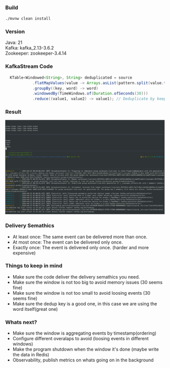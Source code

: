 ### Build 
```bash
./mvnw clean install 
```
### Version
Java: 21 <BR/>
Kafka: kafka_2.13-3.6.2 <BR/>
Zookeeper: zookeeper-3.4.14 <BR/>

### KafkaStream Code
```java
  KTable<Windowed<String>, String> deduplicated = source
            .flatMapValues(value -> Arrays.asList(pattern.split(value.toLowerCase())))
            .groupBy((key, word) -> word)
            .windowedBy(TimeWindows.of(Duration.ofSeconds(30)))
            .reduce((value1, value2) -> value1); // Deduplicate by keeping the first occurrence
```

### Result
<img src="result-working.png" />

### Delivery Semathics

* At least once: The same event can be delivered more than once.
* At most once: The event can be delivered only once.
* Exactly once: The event is delivered only once. (harder and more expensive)

### Things to keep in mind

* Make sure the code deliver the delivery semathics you need.
* Make sure the window is not too big to avoid memory issues (30 seems fine)
* Make sure the window is not too small to avoid loosing events (30 seems fine)
* Make sure the dedup key is a good one, in this case we are using the word itself(great one)

### Whats next?

* Make sure the window is aggregating events by timestamp(ordering)
* Configure different overalaps to avoid (loosing events in different windows)
* Make the program shutdown when the window it's done (maybe write the data in Redis)
* Observability, publish metrics on whats going on in the background